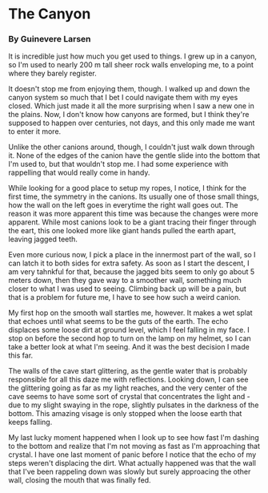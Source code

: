 # The Canyon

### By Guinevere Larsen

It is incredible just how much you get used to things. I grew up in a canyon, so I'm used to nearly 200 m tall sheer rock walls enveloping me, to a point where they barely register.

It doesn't stop me from enjoying them, though. I walked up and down the canyon system so much that I bet I could navigate them with my eyes closed. Which just made it all the more surprising when I saw a new one in the plains. Now, I don't know how canyons are formed, but I think they're supposed to happen over centuries, not days, and this only made me want to enter it more.

Unlike the other canions around, though, I couldn't just walk down through it. None of the edges of the canion have the gentle slide into the bottom that I'm used to, but that wouldn't stop me. I had some experience with rappelling that would really come in handy.

While looking for a good place to setup my ropes, I notice, I think for the first time, the symmetry in the canions. Its usually one of those small things, how the wall on the left goes in everytime the right wall goes out. The reason it was more apparent this time was because the changes were more apparent. While most canions look to be a giant tracing their finger through the eart, this one looked more like giant hands pulled the earth apart, leaving jagged teeth.

Even more curious now, I pick a place in the innermost part of the wall, so I can latch it to both sides for extra safety. As soon as I start the descent, I am very tahnkful for that, because the jagged bits seem to only go about 5 meters down, then they gave way to a smoother wall, something much closer to what I was used to seeing. Climbing back up will be a pain, but that is a problem for future me, I have to see how such a weird canion.

My first hop on the smooth wall startles me, however. It makes a wet splat that echoes until what seems to be the guts of the earth. The echo displaces some loose dirt at ground level, which I feel falling in my face. I stop on before the second hop to turn on the lamp on my helmet, so I can take a better look at what I'm seeing. And it was the best decision I made this far.

The walls of the cave start glittering, as the gentle water that is probably responsible for all this daze me with reflections. Looking down, I can see the glittering going as far as my light reaches, and the very center of the cave seems to have some sort of crystal that concentrates the light and - due to my slight swaying in the rope, slightly pulsates in the darkness of the bottom. This amazing visage is only stopped when the loose earth that keeps falling.

My last lucky moment happened when I look up to see how fast I'm dashing to the bottom and realize that I'm not moving as fast as I'm approaching that crystal. I have one last moment of panic before I notice that the echo of my steps weren't displacing the dirt. What actually happened was that the wall that I've been rappeling down was slowly but surely approacing the other wall, closing the mouth that was finally fed.
